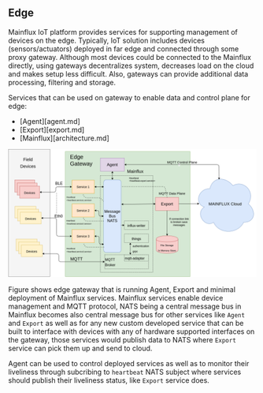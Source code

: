 ## Edge 

Mainflux IoT platform provides services for supporting management of devices on the edge. Typically, IoT solution includes devices (sensors/actuators) deployed in far edge and connected through some proxy gateway. 
Although most devices could be connected to the Mainflux directly, using gateways decentralizes system, decreases load on the cloud and makes setup less difficult. Also, gateways can provide additional data processing, filtering and storage.

Services that can be used on gateway to enable data and control plane for edge:

* [Agent][agent.md]
* [Export][export.md]
* [Mainflux][architecture.md]

![Edge](img/edge/edge.png)

Figure shows edge gateway that is running Agent, Export and minimal deployment of Mainflux services.
Mainflux services enable device management and MQTT protocol, NATS being a central message bus in Mainflux becomes also central message bus for other services like `Agent` and `Export` as well as for any new custom developed service that can be built to interface with devices with any of hardware supported interfaces on the gateway, those services would publish data to NATS where `Export` service can pick them up and send to cloud.

Agent can be used to control deployed services as well as to monitor their liveliness through subcribing to `heartbeat` NATS subject where services should publish their liveliness status, like `Export` service does.

[agent]: (https://github.com/mainflux/docs/blob/master/docs/agent.md)
[export]: (https://github.com/mainflux/docs/blob/master/docs/export.md)
